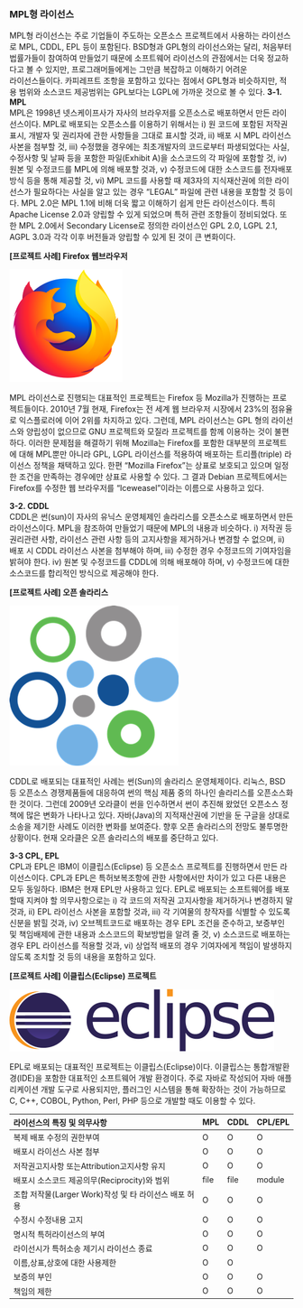 ### MPL형 라이선스

MPL형 라이선스는 주로 기업들이 주도하는 오픈소스 프로젝트에서 사용하는 라이선스로 MPL, CDDL, EPL 등이 포함된다. BSD형과 GPL형의 라이선스와는 달리, 처음부터 법률가들이 참여하여 만들었기 때문에 소프트웨어 라이선스의 관점에서는 더욱 정교하다고 볼 수 있지만, 프로그래머들에게는 그만큼 복잡하고 이해하기 어려운  
라이선스들이다. 카피레프트 조항을 포함하고 있다는 점에서 GPL형과 비슷하지만, 적용 범위와 소스코드 제공범위는 GPL보다는 LGPL에 가까운 것으로 볼 수 있다. 
**3-1. MPL**    
MPL은 1998년 넷스케이프사가 자사의 브라우저를 오픈소스로 배포하면서 만든 라이선스이다. MPL로 배포되는 오픈소스를 이용하기 위해서는 i\) 원 코드에 포함된 저작권표시, 개발자 및 권리자에 관한 사항들을 그대로 표시할 것과, ii\) 배포 시 MPL 라이선스 사본을 첨부할 것, iii\) 수정했을 경우에는 최초개발자의 코드로부터 파생되었다는 사실, 수정사항 및 날짜 등을 포함한 파일\(Exhibit A\)을 소스코드의 각 파일에 포함할 것, iv\) 원본 및 수정코드를 MPL에 의해 배포할 것과, v\) 수정코드에 대한 소스코드를 전자배포방식 등을 통해 제공할 것, vi\) MPL 코드를 사용할 때 제3자의 지식재산권에 의한 라이선스가 필요하다는 사실을 알고 있는 경우 “LEGAL” 파일에 관련 내용을 포함할 것 등이다. MPL 2.0은 MPL 1.1에 비해 더욱 짧고 이해하기 쉽게 만든 라이선스이다. 특히 Apache License 2.0과 양립할 수 있게 되었으며 특허 관련 조항들이 정비되었다. 또한 MPL 2.0에서 Secondary License로 정의한 라이선스인 GPL 2.0, LGPL 2.1, AGPL 3.0과 각각 이후 버전들과 양립할 수 있게 된 것이 큰 변화이다.
  
**\[프로젝트 사례\] Firefox 웹브라우저**  

![](/assets/200px-Firefox_Logo,_2017.svg.png)

MPL 라이선스로 진행되는 대표적인 프로젝트는 Firefox 등 Mozilla가 진행하는 프로젝트들이다. 2010년 7월 현재, Firefox는 전 세계 웹 브라우저 시장에서 23%의 점유율로 익스플로러에 이어 2위를 차지하고 있다. 그런데, MPL 라이선스는 GPL 형의 라이선스와 양립성이 없으므로 GNU 프로젝트와 모질라 프로젝트를 함께 이용하는 것이 불편하다. 이러한 문제점을 해결하기 위해 Mozilla는 Firefox를 포함한 대부분의 프로젝트에 대해 MPL뿐만 아니라 GPL, LGPL 라이선스를 적용하여 배포하는 트리플\(triple\) 라이선스 정책을 채택하고 있다. 한편 “Mozilla Firefox”는 상표로 보호되고 있으며 일정한 조건을 만족하는 경우에만 상표로 사용할 수 있다. 그 결과 Debian 프로젝트에서는 Firefox를 수정한 웹 브라우저를 “Iceweasel”이라는 이름으로 사용하고 있다.
  
**3-2. CDDL**   
CDDL은 썬\(sun\)이 자사의 유닉스 운영체제인 솔라리스를 오픈소스로 배포하면서 만든 라이선스이다. MPL을 참조하여 만들었기 때문에 MPL의 내용과 비슷하다. i\) 저작권 등 권리관련 사항, 라이선스 관련 사항 등의 고지사항을 제거하거나 변경할 수 없으며, ii\) 배포 시 CDDL 라이선스 사본을 첨부해야 하며, iii\) 수정한 경우 수정코드의 기여자임을 밝혀야 한다. iv\) 원본 및 수정코드를 CDDL에 의해 배포해야 하며, v\) 수정코드에 대한 소스코드를 합리적인 방식으로 제공해야 한다.
  
**\[프로젝트 사례\] 오픈 솔라리스**  

![](/assets/1200px-OpenSolaris_Logo.svg.png)

CDDL로 배포되는 대표적인 사례는 썬\(Sun\)의 솔라리스 운영체제이다. 리눅스, BSD 등 오픈소스 경쟁제품들에 대응하여 썬의 핵심 제품 중의 하나인 솔라리스를 오픈소스화한 것이다. 그런데 2009년 오라클이 썬을 인수하면서 썬이 추진해 왔었던 오픈소스 정책에 많은 변화가 나타나고 있다. 자바\(Java\)의 지적재산권에 기반을 둔 구글을 상대로 소송을 제기한 사례도 이러한 변화를 보여준다. 향후 오픈 솔라리스의 전망도 불투명한 상황이다. 현재 오라클은 오픈 솔라리스의 배포를 중단하고 있다.
  
**3-3 CPL, EPL**  
CPL과 EPL은 IBM이 이클립스\(Eclipse\) 등 오픈소스 프로젝트를 진행하면서 만든 라이선스이다. CPL과 EPL은 특허보복조항에 관한 사항에서만 차이가 있고 다른 내용은 모두 동일하다. IBM은 현재 EPL만 사용하고 있다. EPL로 배포되는 소프트웨어를 배포할때 지켜야 할 의무사항으로는 i\) 각 코드의 저작권 고지사항을 제거하거나 변경하지 말 것과, ii\) EPL 라이선스 사본을 포함할 것과, iii\) 각 기여물의 창작자를 식별할 수 있도록  신분을 밝힐 것과, iv\) 오브젝트코드로 배포하는 경우 EPL 조건을 준수하고, 보증부인 및 책임배제에 관한 내용과 소스코드의 확보방법을 알려 줄 것, v\) 소스코드로 배포하는 경우 EPL 라이선스를 적용할 것과, vi\) 상업적 배포의 경우 기여자에게 책임이 발생하지 않도록 조치할 것 등의 내용을 포함하고 있다.
  
**\[프로젝트 사례\] 이클립스\(Eclipse\) 프로젝트**  

![](/assets/Eclipse.png)

EPL로 배포되는 대표적인 프로젝트는 이클립스\(Eclipse\)이다. 이클립스는 통합개발환경\(IDE\)을 포함한 대표적인 소프트웨어 개발 환경이다. 주로 자바로 작성되어 자바 애플리케이션 개발 도구로 사용되지만, 플러그인 시스템을 통해 확장하는 것이 가능하므로 C, C++, COBOL, Python, Perl, PHP 등으로 개발할 때도 이용할 수 있다.

| 라이선스의 특징 및 의무사항 | MPL | CDDL | CPL/EPL |
| :--- | :--- | :--- | :--- |
| 복제 배포 수정의 권한부여 | O | O | O |
| 배포시 라이선스 사본 첨부 | O | O | O |
| 저작권고지사항 또는Attribution고지사항 유지 | O | O | O |
| 배포시 소스코드 제공의무\(Reciprocity\)와 범위 | file | file | module |
| 조합 저작물\(Larger Work\)작성 및 타 라이선스 배포 허용 | O | O | O |
| 수정시 수정내용 고지 | O | O | O |
| 명시적 특허라이선스의 부여 | O | O | O |
| 라이선시가 특허소송 제기시 라이선스 종료 | O | O | O |
| 이름,상표,상호에 대한 사용제한 | O | O |  |
| 보증의 부인 | O | O | O |
| 책임의 제한 | O | O | O |